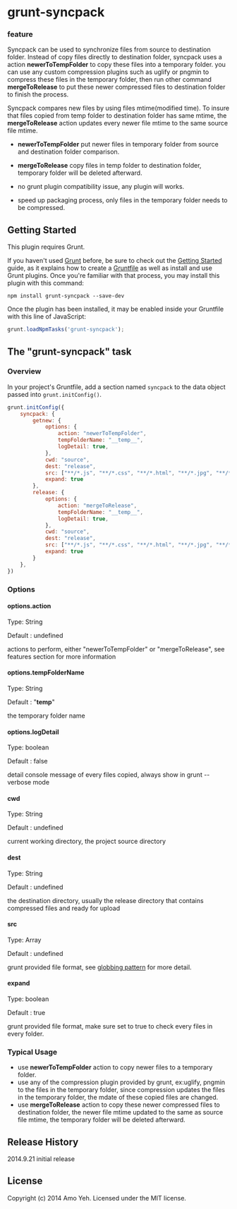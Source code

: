# grunt-syncpack

### feature

Syncpack can be used to synchronize files from source to destination folder. Instead of copy files directly to destination folder, 
syncpack uses a action **newerToTempFolder** to copy these files into a temporary folder.
you can use any custom compression plugins such as uglify or pngmin to compress these files in the temporary folder, then run other command **mergeToRelease**
to put these newer compressed files to destination folder to finish the process. 

Syncpack compares new files by using files mtime(modified time). To insure that files copied from temp folder to destination folder has same mtime, the **mergeToRelease** action updates every newer file mtime to the same source file mtime.

- **newerToTempFolder** put newer files in temporary folder from source and destination folder comparison.
 
- **mergeToRelease** copy files in temp folder to destination folder, temporary folder will be deleted afterward.
 
- no grunt plugin compatibility issue, any plugin will works.
 
- speed up packaging process, only files in the temporary folder needs to be compressed.
 
## Getting Started

This plugin requires Grunt.

If you haven't used [Grunt](http://gruntjs.com/) before, be sure to check out the [Getting Started](http://gruntjs.com/getting-started) guide, as it explains how to create a [Gruntfile](http://gruntjs.com/sample-gruntfile) as well as install and use Grunt plugins. Once you're familiar with that process, you may install this plugin with this command:

```shell
npm install grunt-syncpack --save-dev
```

Once the plugin has been installed, it may be enabled inside your Gruntfile with this line of JavaScript:

```js
grunt.loadNpmTasks('grunt-syncpack');
```

## The "grunt-syncpack" task

### Overview
In your project's Gruntfile, add a section named `syncpack` to the data object passed into `grunt.initConfig()`.

```js
grunt.initConfig({
    syncpack: {
        getnew: {
            options: {
                action: "newerToTempFolder",
                tempFolderName: "__temp__",
                logDetail: true,
            },
            cwd: "source",
            dest: "release",
            src: ["**/*.js", "**/*.css", "**/*.html", "**/*.jpg", "**/*.png"],
            expand: true
        },
        release: {
            options: {
                action: "mergeToRelease",
                tempFolderName: "__temp__",
                logDetail: true,
            },
            cwd: "source",
            dest: "release",
            src: ["**/*.js", "**/*.css", "**/*.html", "**/*.jpg", "**/*.png"],
            expand: true
        }
    },
})
```

### Options

#### options.action
Type: String

Default : undefined

actions to perform, either "newerToTempFolder" or "mergeToRelease", see features section for more information

#### options.tempFolderName
Type: String

Default : "__temp__"

the temporary folder name


#### options.logDetail
Type: boolean

Default : false

detail console message of every files copied, always show in grunt --verbose mode


#### cwd
Type: String

Default : undefined

current working directory, the project source directory


#### dest
Type: String

Default : undefined

the destination directory, usually the release directory that contains compressed files and ready for upload


#### src
Type: Array

Default : undefined

grunt provided file format, see [globbing pattern](http://gruntjs.com/configuring-tasks#globbing-patterns) for more detail.

#### expand
Type: boolean

Default : true

grunt provided file format, make sure set to true to check every files in every folder.


### Typical Usage 

- use **newerToTempFolder** action to copy newer files to a temporary folder.
- use any of the compression plugin provided by grunt, ex:uglify, pngmin to the files in the temporary folder, since compression updates the files in the temporary folder, the mdate of these copied files are changed.
- use **mergeToRelease** action to copy these newer compressed files to destination folder, the newer file mtime updated to the same as source file mtime, the temporary folder will be deleted afterward.

## Release History
2014.9.21 initial release

## License
Copyright (c) 2014 Amo Yeh. Licensed under the MIT license.
